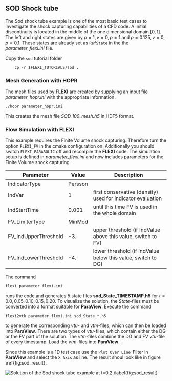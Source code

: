 ## SOD Shock tube

The Sod shock tube example is one of the most basic test cases to investigate the shock capturing capabilities of a CFD code. A initial discontinuity is located in the middle of the one dimensional domain $[0,1]$. The left and right states are given by $\rho=1, v=0, p=1$ and $\rho=0.125, v=0, p=0.1$.
These states are already set as ``RefState`` in the the *parameter_flexi.ini* file.

Copy the ``sod`` tutorial folder 

        cp -r $FLEXI_TUTORIALS/sod .

### Mesh Generation with HOPR

The mesh files used by **FLEXI** are created by supplying an input file *parameter_hopr.ini* with the appropriate information.

    ./hopr parameter_hopr.ini

This creates the mesh file *SOD_100_mesh.h5* in HDF5 format.

### Flow Simulation with FLEXI

This example requires the Finite Volume shock capturing. Therefore turn the option ``FLEXI_FV`` in the cmake configuration on. Additionally you should switch ``FLEXI_PARABOLIC`` off and recompile the **FLEXI** code.
The simulation setup is defined in *parameter_flexi.ini* and now includes parameters for the Finite Volume shock capturing.  


| Parameter                     | Value       | Description                                                  |
| ----------------------------- | ----------- | -------------------------------------------------------------|
| IndicatorType                 | Persson     |                                                              |
| IndVar                        | 1           | first conservative (density) used for indicator evaluation   |
| IndStartTime                  | 0.001       | until this time FV is used in the whole domain               |
| FV_LimiterType                | MinMod      |                                                              |
| FV_IndUpperThreshold          | -3.         | upper threshold (if IndValue above this value, switch to FV) |
| FV_IndLowerThreshold          | -4.         | lower threshold (if IndValue below this value, switch to DG) |



The command

~~~~~~~
flexi parameter_flexi.ini 
~~~~~~~

runs the code and generates 5 state files **sod_State_TIMESTAMP.h5** for $t=0.0, 0.05, 0.10, 0.15, 0.20$.
To visualize the solution, the *State*-files must be converted into a format suitable for **ParaView**. Execute the command 

~~~~~~~
flexi2vtk parameter_flexi.ini sod_State_*.h5
~~~~~~~
to generate the corresponding *vtu*- and *vtm*-files, which can then be loaded into **ParaView**. 
There are two types of *vtu*-files, which contain either the DG or the FV part of the solution. 
The *vtm*-files combine the DG and FV *vtu*-file of every timestamp. Load the *vtm*-files into **ParaView**.

Since this example is a 1D test case use the ``Plot Over Line``-Filter in **ParaView** and select the ``X Axis`` as line.
The result shoul look like in figure \ref{fig:sod_result}.

![Solution of the Sod shock tube example at $t=0.2$.\label{fig:sod_result}](tutorials/06_sod/sod_paraview_visualization.png)

